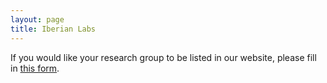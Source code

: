 ```yaml
---
layout: page
title: Iberian Labs
---
```


If you would like your research group to be listed in our website, please fill in [this form](https://forms.gle/X3XvHLDNbY7jF1QX6).
